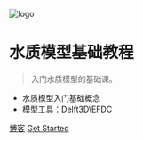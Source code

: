 ![logo](https://docsify.js.org/_media/icon.svg)

# 水质模型基础教程

> 入门水质模型的基础课。

* 水质模型入门基础概念
* 模型工具：Delft3D\EFDC

[博客](https://comieswater.com)
[Get Started](#main)
